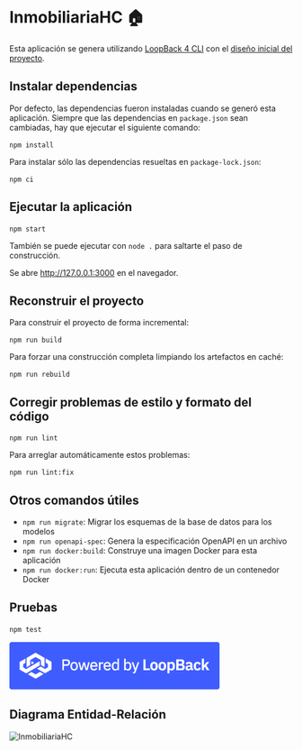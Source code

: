 # InmobiliariaHC 🏠

Esta aplicación se genera utilizando [LoopBack 4 CLI](https://loopback.io/doc/en/lb4/Command-line-interface.html) con el
[diseño inicial del proyecto](https://loopback.io/doc/en/lb4/Loopback-application-layout.html).

## Instalar dependencias

Por defecto, las dependencias fueron instaladas cuando se generó esta aplicación.
Siempre que las dependencias en `package.json` sean cambiadas, hay que ejecutar el siguiente comando:

```
npm install
```

Para instalar sólo las dependencias resueltas en `package-lock.json`:

```
npm ci
```

## Ejecutar la aplicación

```
npm start
```

También se puede ejecutar con ``node .`` para saltarte el paso de construcción.

Se abre http://127.0.0.1:3000 en el navegador.

## Reconstruir el proyecto

Para construir el proyecto de forma incremental:

```
npm run build
```

Para forzar una construcción completa limpiando los artefactos en caché:

```
npm run rebuild
```

## Corregir problemas de estilo y formato del código

```
npm run lint
```

Para arreglar automáticamente estos problemas:

```
npm run lint:fix
```

## Otros comandos útiles

- `npm run migrate`: Migrar los esquemas de la base de datos para los modelos
- `npm run openapi-spec`: Genera la especificación OpenAPI en un archivo
- `npm run docker:build`: Construye una imagen Docker para esta aplicación
- `npm run docker:run`: Ejecuta esta aplicación dentro de un contenedor Docker

## Pruebas

```sh
npm test
```

[![LoopBack](https://github.com/loopbackio/loopback-next/raw/master/docs/site/imgs/branding/Powered-by-LoopBack-Badge-(blue)-@2x.png)](http://loopback.io/)

## Diagrama Entidad-Relación
![InmobiliariaHC](https://i.imgur.com/fabxjpp.png)
